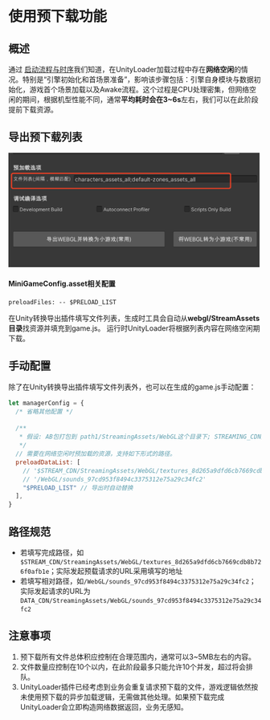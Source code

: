 # 使用预下载功能
## 概述
通过 [启动流程与时序](Startup.md)我们知道，在UnityLoader加载过程中存在**网络空闲**的情况。特别是“引擎初始化和首场景准备”，影响该步骤包括：引擎自身模块与数据初始化，游戏首个场景加载以及Awake流程。这个过程是CPU处理密集，但网络空闲的期间，根据机型性能不同，通常**平均耗时会在3~6s**左右，我们可以在此阶段提前下载资源。

## 导出预下载列表
<img src='../image/usingpreload1.png' width="500"/>

#### MiniGameConfig.asset相关配置
```
preloadFiles: -- $PRELOAD_LIST
```

在Unity转换导出插件填写文件列表，生成时工具会自动从**webgl/StreamAssets目录**找资源并填充到game.js。
运行时UnityLoader将根据列表内容在网络空闲期下载。

## 手动配置
除了在Unity转换导出插件填写文件列表外，也可以在生成的game.js手动配置：
``` js
let managerConfig = {
  /* 省略其他配置 */

  /** 
   * 假设: AB包打包到 path1/StreamingAssets/WebGL这个目录下; STREAMING_CDN是以path1为根路径上传到服务器的CDN地址
   */
  // 需要在网络空闲时预加载的资源，支持如下形式的路径。
  preloadDataList: [
    // '$STREAM_CDN/StreamingAssets/WebGL/textures_8d265a9dfd6cb7669cdb8b726f0afb1e',
    // '/WebGL/sounds_97cd953f8494c3375312e75a29c34fc2'
    "$PRELOAD_LIST" // 导出时自动替换
  ],
}
```

## 路径规范
- 若填写完成路径，如`$STREAM_CDN/StreamingAssets/WebGL/textures_8d265a9dfd6cb7669cdb8b726f0afb1e`；实际发起预载请求的URL采用填写的地址
- 若填写相对路径，如`/WebGL/sounds_97cd953f8494c3375312e75a29c34fc2`；实际发起请求的URL为`DATA_CDN/StreamingAssets/WebGL/sounds_97cd953f8494c3375312e75a29c34fc2`

## 注意事项
1. 预下载所有文件总体积应控制在合理范围内，通常可以3~5MB左右的内容。
2. 文件数量应控制在10个以内，在此阶段最多只能允许10个并发，超过将会排队。
3. UnityLoader插件已经考虑到业务会重复请求预下载的文件，游戏逻辑依然按未使用预下载的异步加载逻辑，无需做其他处理。如果预下载完成UnityLoader会立即构造网络数据返回，业务无感知。